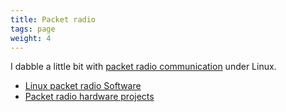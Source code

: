 ```yaml
---
title: Packet radio
tags: page
weight: 4
---
```


I dabble a little bit with [packet radio communication][packet] under Linux.

[packet]: https://en.wikipedia.org/wiki/Packet_radio

- [Linux packet radio Software](software)
- [Packet radio hardware projects](hardware)
